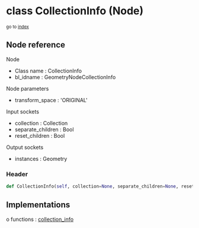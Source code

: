 # class CollectionInfo (Node)

<sub>go to [index](/docs/index.md)</sub>

## Node reference

Node
 - Class name : CollectionInfo
 - bl_idname : GeometryNodeCollectionInfo

Node parameters
 - transform_space : 'ORIGINAL'

Input sockets
 - collection : Collection
 - separate_children : Bool
 - reset_children : Bool

Output sockets
 - instances : Geometry

### Header

``` python
def CollectionInfo(self, collection=None, separate_children=None, reset_children=None, transform_space='ORIGINAL', node_label=None, node_color=None):
```

## Implementations

o functions : [collection_info](/docs/GeoNodes_classes/GLOBAL.md#collection_info)

